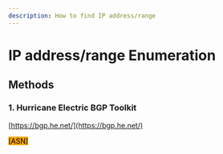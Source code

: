```yaml
---
description: How to find IP address/range
---
```


# IP address/range Enumeration

## Methods

### 1. Hurricane Electric BGP Toolkit

[https://bgp.he.net/](https://bgp.he.net/)

<mark style="background-color:orange;">\[ASN]</mark>
